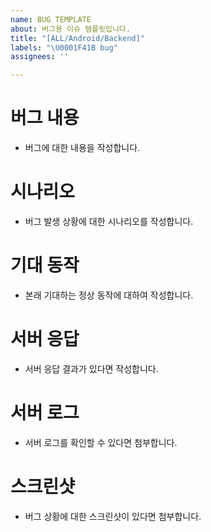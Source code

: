 ```yaml
---
name: BUG TEMPLATE
about: 버그용 이슈 템플릿입니다.
title: "[ALL/Android/Backend]"
labels: "\U0001F41B bug"
assignees: ''

---
```


# 버그 내용
- 버그에 대한 내용을 작성합니다.
# 시나리오
- 버그 발생 상황에 대한 시나리오를 작성합니다.
# 기대 동작
- 본래 기대하는 정상 동작에 대하여 작성합니다.
# 서버 응답
- 서버 응답 결과가 있다면 작성합니다.
# 서버 로그
- 서버 로그를 확인할 수 있다면 첨부합니다.
# 스크린샷
- 버그 상황에 대한 스크린샷이 있다면 첨부합니다.
